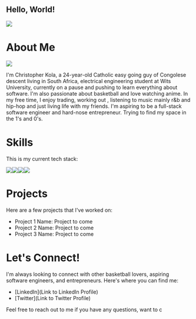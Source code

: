 ## Hello, World!

<img src = "https://media2.giphy.com/media/h408T6Y5GfmXBKW62l/200w.gif?cid=6c09b952ezbnry2ps1tva43gcth47imhj78nx9x25k6ydl1u&rid=200w.gif&ct=g">

# About Me

<img src = "https://media.tenor.com/uDviGvD1FKAAAAAM/nyochio-d4dj.gif">

I'm Christopher Kola, a 24-year-old Catholic easy going guy of Congolese descent living in South Africa, electrical engineering student at Wits University, currently on a pause and pushing to learn everything about software. I'm also passionate about basketball and love watching anime. In my free time, I enjoy trading, working out , listening to music mainly r&b and hip-hop and just living life with my friends. I'm aspiring to be a full-stack software engineer and hard-nose entrepreneur. Trying to find my space in the 1's and 0's.

# Skills

This is my current tech stack:

<img src="https://img.icons8.com/color/48/000000/html-5--v1.png"/><img src="https://img.icons8.com/color/48/000000/css3.png"/><img src="https://img.icons8.com/color/48/000000/c-programming.png"/><img src="https://img.icons8.com/color/48/000000/python--v1.png"/> 

# Projects

Here are a few projects that I've worked on:

- Project 1 Name: Project to come
- Project 2 Name: Project to come
- Project 3 Name: Project to come

# Let's Connect!

I'm always looking to connect with other basketball lovers, aspiring software engineers, and entrepreneurs. Here's where you can find me:

- [LinkedIn](Link to LinkedIn Profile)
- [Twitter](Link to Twitter Profile)

Feel free to reach out to me if you have any questions, want to c
